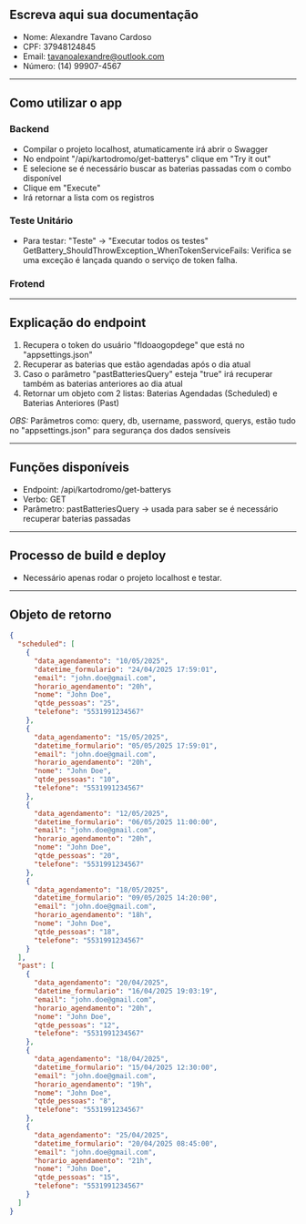 ## Escreva aqui sua documentação
- Nome: Alexandre Tavano Cardoso
- CPF: 37948124845
- Email: tavanoalexandre@outlook.com
- Número: (14) 99907-4567
---

## Como utilizar o app

### Backend

- Compilar o projeto localhost, atumaticamente irá abrir o Swagger
- No endpoint "/api/kartodromo/get-batterys" clique em "Try it out"
- E selecione se é necessário buscar as baterias passadas com o combo disponível
- Clique em "Execute"
- Irá retornar a lista com os registros

### Teste Unitário
- Para testar: "Teste" -> "Executar todos os testes"
GetBattery_ShouldThrowException_WhenTokenServiceFails: Verifica se uma exceção é lançada quando o serviço de token falha.

### Frotend

---

## Explicação do endpoint
1. Recupera o token do usuário "fldoaogopdege" que está no "appsettings.json"
2. Recuperar as baterias que estão agendadas após o dia atual
3. Caso o parâmetro "pastBatteriesQuery" esteja "true" irá recuperar também as baterias anteriores ao dia atual
4. Retornar um objeto com 2 listas: Baterias Agendadas (Scheduled) e Baterias Anteriores (Past)

*OBS:* Parâmetros como: query, db, username, password, querys, estão tudo no "appsettings.json" para segurança dos dados sensíveis

---

## Funções disponíveis
- Endpoint: /api/kartodromo/get-batterys
- Verbo: GET
- Parâmetro: pastBatteriesQuery -> usada para saber se é necessário recuperar baterias passadas

---

## Processo de build e deploy
- Necessário apenas rodar o projeto localhost e testar.

---

## Objeto de retorno

```json
{
  "scheduled": [
    {
      "data_agendamento": "10/05/2025",
      "datetime_formulario": "24/04/2025 17:59:01",
      "email": "john.doe@gmail.com",
      "horario_agendamento": "20h",
      "nome": "John Doe",
      "qtde_pessoas": "25",
      "telefone": "5531991234567"
    },
    {
      "data_agendamento": "15/05/2025",
      "datetime_formulario": "05/05/2025 17:59:01",
      "email": "john.doe@gmail.com",
      "horario_agendamento": "20h",
      "nome": "John Doe",
      "qtde_pessoas": "10",
      "telefone": "5531991234567"
    },
    {
      "data_agendamento": "12/05/2025",
      "datetime_formulario": "06/05/2025 11:00:00",
      "email": "john.doe@gmail.com",
      "horario_agendamento": "20h",
      "nome": "John Doe",
      "qtde_pessoas": "20",
      "telefone": "5531991234567"
    },
    {
      "data_agendamento": "18/05/2025",
      "datetime_formulario": "09/05/2025 14:20:00",
      "email": "john.doe@gmail.com",
      "horario_agendamento": "18h",
      "nome": "John Doe",
      "qtde_pessoas": "18",
      "telefone": "5531991234567"
    }
  ],
  "past": [
    {
      "data_agendamento": "20/04/2025",
      "datetime_formulario": "16/04/2025 19:03:19",
      "email": "john.doe@gmail.com",
      "horario_agendamento": "20h",
      "nome": "John Doe",
      "qtde_pessoas": "12",
      "telefone": "5531991234567"
    },
    {
      "data_agendamento": "18/04/2025",
      "datetime_formulario": "15/04/2025 12:30:00",
      "email": "john.doe@gmail.com",
      "horario_agendamento": "19h",
      "nome": "John Doe",
      "qtde_pessoas": "8",
      "telefone": "5531991234567"
    },
    {
      "data_agendamento": "25/04/2025",
      "datetime_formulario": "20/04/2025 08:45:00",
      "email": "john.doe@gmail.com",
      "horario_agendamento": "21h",
      "nome": "John Doe",
      "qtde_pessoas": "15",
      "telefone": "5531991234567"
    }
  ]
}
```